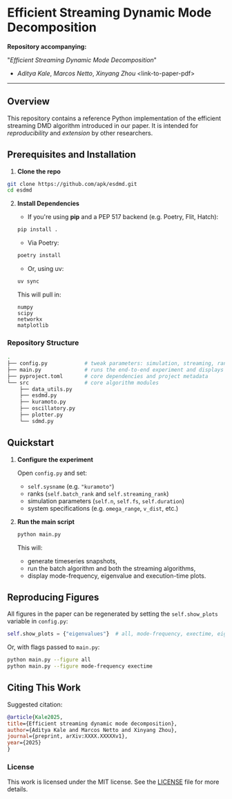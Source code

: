 # Efficient Streaming Dynamic Mode Decomposition

**Repository accompanying:**

"_Efficient Streaming Dynamic Mode Decomposition_"

- _Aditya Kale_, _Marcos Netto_, _Xinyang Zhou_
  \<link-to-paper-pdf\>

---

## Overview

This repository contains a reference Python implementation of the efficient streaming
DMD algorithm introduced in our paper. It is intended for _reproducibility_ and
_extension_ by other researchers.

## Prerequisites and Installation

1. **Clone the repo**

```bash
git clone https://github.com/apk/esdmd.git
cd esdmd
```

2. **Install Dependencies**

   - If you're using **pip** and a PEP 517 backend (e.g. Poetry, Flit, Hatch):

   ```bash
   pip install .
   ```

   - Via Poetry:

   ```bash
   poetry install
   ```

   - Or, using uv:

   ```bash
   uv sync
   ```

   This will pull in:

   ```
   numpy
   scipy
   networkx
   matplotlib
   ```

### Repository Structure

```bash
.
├── config.py            # tweak parameters: simulation, streaming, ranks settings
├── main.py              # runs the end-to-end experiment and displays figures
├── pyproject.toml       # core dependencies and project metadata
└── src                  # core algorithm modules
    ├── data_utils.py
    ├── esdmd.py
    ├── kuramoto.py
    ├── oscillatory.py
    ├── plotter.py
    └── sdmd.py
```

## Quickstart

1.  **Configure the experiment**

    Open `config.py` and set:

    - `self.sysname` (e.g. `"kuramoto"`)
    - ranks (`self.batch_rank` and `self.streaming_rank`)
    - simulation parameters (`self.n`, `self.fs`, `self.duration`)
    - system specifications (e.g. `omega_range`, `v_dist`, etc.)

2.  **Run the main script**

    ```bash
    python main.py
    ```

    This will:

    - generate timeseries snapshots,
    - run the batch algorithm and both the streaming algorithms,
    - display mode-frequency, eigenvalue and execution-time plots.

## Reproducing Figures

All figures in the paper can be regenerated by setting the `self.show_plots` variable
in `config.py`:

```python
self.show_plots = {"eigenvalues"}  # all, mode-frequency, exectime, eigenvalues
```

Or, with flags passed to `main.py`:

```bash
python main.py --figure all
python main.py --figure mode-frequency exectime
```

## Citing This Work

Suggested citation:

```bibtex
@article{Kale2025,
title={Efficient streaming dynamic mode decomposition},
author={Aditya Kale and Marcos Netto and Xinyang Zhou},
journal={preprint, arXiv:XXXX.XXXXXv1},
year={2025}
}
```

### License

This work is licensed under the MIT license. See the [LICENSE](LICENSE) file for more details.
